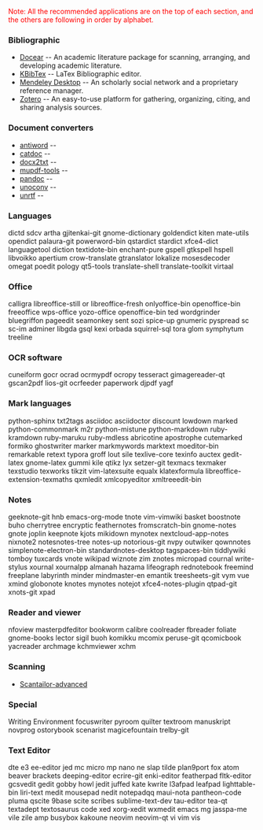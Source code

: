 
<p style="color:red;">Note: All the recommended applications are on the top of each section, and the others are following in order by alphabet. </p>

					

### Bibliographic 
- [Docear](/en/bibliographic/docear.md) -- An academic literature package for scanning, arranging, and developing academic literature. 
- [KBibTex](/en/bibliographic/kbibtex.md) -- LaTex Bibliographic editor.
- [Mendeley Desktop](/en/bibliographic/mendeleydesktop.md) -- An scholarly social network and a proprietary reference manager. 
- [Zotero](/en/bibliographic/zotero.md) --	An easy-to-use platform for gathering, organizing, citing, and sharing analysis sources. 			

### Document converters	
- [antiword]() --
- [catdoc]() --
- [docx2txt]() --
- [mupdf-tools]() --
- [pandoc]() --
- [unoconv]() --
- [unrtf]()	--												

### Languages
dictd	sdcv	artha	gjitenkai-git	gnome-dictionary	goldendict	kiten	mate-utils	opendict	palaura-git	powerword-bin	qstardict	stardict	xfce4-dict	languagetool	diction	textidote-bin	enchant-pure	gspell	gtkspell	hspell	libvoikko	apertium	crow-translate	gtranslator	lokalize	mosesdecoder	omegat	poedit	pology	qt5-tools	translate-shell	translate-toolkit	virtaal																										
															
### Office
calligra	libreoffice-still or libreoffice-fresh	onlyoffice-bin	openoffice-bin	freeoffice	wps-office	yozo-office	openoffice-bin	ted	wordgrinder	bluegriffon	pageedit	seamonkey	sent	sozi	spice-up	gnumeric	pyspread	sc	sc-im	adminer	libgda	gsql	kexi	orbada	squirrel-sql	tora	glom	symphytum	treeline											
### OCR software	
cuneiform	gocr	ocrad	ocrmypdf	ocropy	tesseract	gimagereader-qt	gscan2pdf	lios-git	ocrfeeder	paperwork	djpdf	yagf	

### Mark languages
python-sphinx	txt2tags	asciidoc	asciidoctor	discount	lowdown	marked	python-commonmark	m2r	python-mistune	python-markdown	ruby-kramdown	ruby-maruku	ruby-mdless	abricotine	apostrophe	cutemarked	formiko	ghostwriter	marker	markmywords	marktext	moeditor-bin	remarkable	retext	typora	groff	lout	sile	texlive-core	texinfo	auctex	gedit-latex	gnome-latex	gummi	kile	qtikz	lyx	setzer-git	texmacs	texmaker	texstudio	texworks	tikzit	vim-latexsuite	equalx	klatexformula	libreoffice-extension-texmaths	qxmledit	xmlcopyeditor	xmltreeedit-bin																																															
### Notes	
geeknote-git	hnb	emacs-org-mode	tnote	vim-vimwiki	basket	boostnote	buho	cherrytree	encryptic	feathernotes	fromscratch-bin	gnome-notes	gnote	joplin	keepnote	kjots	mikidown	mynotex	nextcloud-app-notes	nixnote2	notesnotes-tree	notes-up	notorious-git	nvpy	outwiker	qownnotes	simplenote-electron-bin	standardnotes-desktop	tagspaces-bin	tiddlywiki	tomboy	tuxcards	vnote	wikipad	wiznote	zim	znotes	micropad	cournal	write-stylus	xournal	xournalpp	almanah	hazama	lifeograph	rednotebook	freemind	freeplane	labyrinth	minder	mindmaster-en	emantik	treesheets-git	vym	vue	xmind	globonote	knotes	mynotes	notejot	xfce4-notes-plugin	qtpad-git	xnots-git	xpad			

### Reader and viewer	
nfoview	masterpdfeditor	bookworm	calibre	coolreader	fbreader	foliate	gnome-books	lector	sigil	buoh	komikku	mcomix	peruse-git	qcomicbook	yacreader	archmage	kchmviewer	xchm																	
	
### Scanning
- [Scantailor-advanced]()																																				
### Special
Writing Environment	focuswriter	pyroom	quilter	textroom	manuskript	novprog	ostorybook	scenarist	magicefountain	trelby-git	

### Text Editor	
dte	e3	ee-editor	jed	mc	micro	mp	 nano	ne	slap	tilde	plan9port	fox	atom	 beaver	brackets	deeping-editor	ecrire-git	enki-editor	featherpad	fltk-editor	gcsvedit	gedit	gobby	howl	jedit	juffed	kate	kwrite	l3afpad	leafpad	lighttable-bin	liri-text	medit	mousepad	nedit	notepadqq	maui-nota	pantheon-code	pluma	qscite	9base	scite	scribes	sublime-text-dev	tau-editor	tea-qt	textadept	textosaurus	code	xed	xorg-xedit	wxmedit	emacs	mg	jasspa-me	vile	zile	amp	busybox	kakoune	neovim	neovim-qt	vi	vim	vis																																																					
																																																																																																																																																																																																																																																																																																																																																																																																																																																																																																																																										